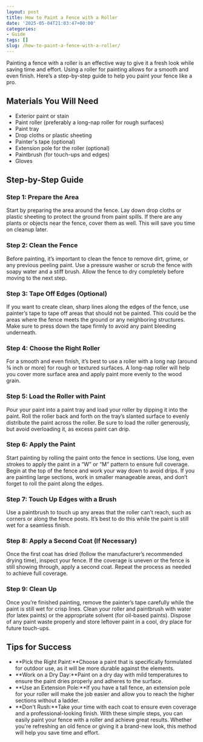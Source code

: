```yaml
---
layout: post
title: How to Paint a Fence with a Roller
date: '2025-05-04T21:03:47+00:00'
categories:
- Guide
tags: []
slug: /how-to-paint-a-fence-with-a-roller/
---
```


Painting a fence with a roller is an effective way to give it a fresh look while saving time and effort. Using a roller for painting allows for a smooth and even finish. Here’s a step-by-step guide to help you paint your fence like a pro.
## Materials You Will Need
- Exterior paint or stain
- Paint roller (preferably a long-nap roller for rough surfaces)
- Paint tray
- Drop cloths or plastic sheeting
- Painter's tape (optional)
- Extension pole for the roller (optional)
- Paintbrush (for touch-ups and edges)
- Gloves
## Step-by-Step Guide
### Step 1: Prepare the Area
Start by preparing the area around the fence. Lay down drop cloths or plastic sheeting to protect the ground from paint spills. If there are any plants or objects near the fence, cover them as well. This will save you time on cleanup later.
### Step 2: Clean the Fence
Before painting, it’s important to clean the fence to remove dirt, grime, or any previous peeling paint. Use a pressure washer or scrub the fence with soapy water and a stiff brush. Allow the fence to dry completely before moving to the next step.
### Step 3: Tape Off Edges (Optional)
If you want to create clean, sharp lines along the edges of the fence, use painter’s tape to tape off areas that should not be painted. This could be the areas where the fence meets the ground or any neighboring structures. Make sure to press down the tape firmly to avoid any paint bleeding underneath.
### Step 4: Choose the Right Roller
For a smooth and even finish, it’s best to use a roller with a long nap (around ¾ inch or more) for rough or textured surfaces. A long-nap roller will help you cover more surface area and apply paint more evenly to the wood grain.
### Step 5: Load the Roller with Paint
Pour your paint into a paint tray and load your roller by dipping it into the paint. Roll the roller back and forth on the tray’s slanted surface to evenly distribute the paint across the roller. Be sure to load the roller generously, but avoid overloading it, as excess paint can drip.
### Step 6: Apply the Paint
Start painting by rolling the paint onto the fence in sections. Use long, even strokes to apply the paint in a “W” or “M” pattern to ensure full coverage. Begin at the top of the fence and work your way down to avoid drips. If you are painting large sections, work in smaller manageable areas, and don’t forget to roll the paint along the edges.
### Step 7: Touch Up Edges with a Brush
Use a paintbrush to touch up any areas that the roller can’t reach, such as corners or along the fence posts. It’s best to do this while the paint is still wet for a seamless finish.
### Step 8: Apply a Second Coat (If Necessary)
Once the first coat has dried (follow the manufacturer’s recommended drying time), inspect your fence. If the coverage is uneven or the fence is still showing through, apply a second coat. Repeat the process as needed to achieve full coverage.
### Step 9: Clean Up
Once you’re finished painting, remove the painter’s tape carefully while the paint is still wet for crisp lines. Clean your roller and paintbrush with water (for latex paints) or the appropriate solvent (for oil-based paints). Dispose of any paint waste properly and store leftover paint in a cool, dry place for future touch-ups.
## Tips for Success
- **Pick the Right Paint:**Choose a paint that is specifically formulated for outdoor use, as it will be more durable against the elements.
- **Work on a Dry Day:**Paint on a dry day with mild temperatures to ensure the paint dries properly and adheres to the surface.
- **Use an Extension Pole:**If you have a tall fence, an extension pole for your roller will make the job easier and allow you to reach the higher sections without a ladder.
- **Don't Rush:**Take your time with each coat to ensure even coverage and a professional-looking finish.
With these simple steps, you can easily paint your fence with a roller and achieve great results. Whether you're refreshing an old fence or giving it a brand-new look, this method will help you save time and effort.
